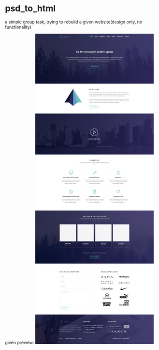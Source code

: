 # psd_to_html

a simple group task, trying to rebuild a given website(design only, no functionality)

given preview:
![Preview](/images/design.jpg)